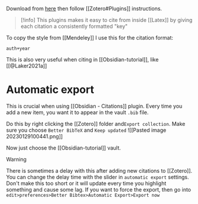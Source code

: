 Download from [here](https://github.com/retorquere/zotero-better-bibtex/releases/tag/v6.7.52) then follow [[Zotero#Plugins]] instructions.

> [!info] 
> This plugins makes it easy to cite from inside [[Latex]] by giving each citation a consistently formatted "key" 

To copy the style from [[Mendeley]] I use this for the citation format: 
```
auth+year
```

This is also very useful when citing in [[Obsidian-tutorial]], like [[@Laker2021a]]

# Automatic export

This is crucial when using [[Obsidian - Citations]] plugin. Every time you add a new item, you want it to appear in the vault `.bib` file. 

Do this by right clicking the [[Zotero]] folder and`Export collection`. Make sure you choose `Better BibTeX` and `Keep updated` ![[Pasted image 20230129100441.png]]

Now just choose the [[Obsidian-tutorial]] vault.

> [!warning] 
> There is sometimes a delay with this after adding new citations to [[Zotero]]. You can change the delay time with the slider in `automatic export` settings. Don't make this too short or it will update every time you highlight something and cause some lag. 
> If you want to force the export, then go into `edit>preferences>Better Bibtex>Automatic Export>Export now`

